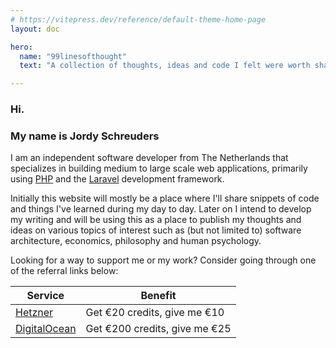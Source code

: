 ```yaml
---
# https://vitepress.dev/reference/default-theme-home-page
layout: doc

hero:
  name: "99linesofthought"
  text: "A collection of thoughts, ideas and code I felt were worth sharing"

---
```


### Hi.

### My name is Jordy Schreuders

I am an independent software developer from The Netherlands that specializes in building medium to large scale web applications, primarily using [PHP](https://php.net) and the [Laravel](https://laravel.com) development framework.

Initially this website will mostly be a place where I'll share snippets of code and things I've learned during my day to day. Later on I intend to develop my writing and will be using this as a place to publish my thoughts and ideas on various topics of interest such as (but not limited to) software architecture, economics, philosophy and human psychology.

Looking for a way to support me or my work? Consider going through one of the referral links below:

| Service                                            | Benefit                       |
| -------------------------------------------------- | ----------------------------- |
| [Hetzner](https://hetzner.cloud/?ref=8HSHPqBXF9gp) | Get €20 credits, give me €10  |
| [DigitalOcean](https://m.do.co/c/4b00cb7a2ef7)     | Get €200 credits, give me €25 |

